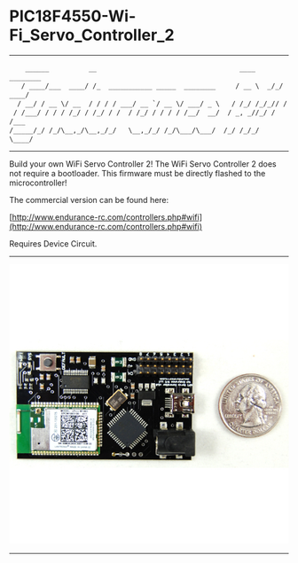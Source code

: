 # PIC18F4550-Wi-Fi_Servo_Controller_2
---------------------------------------------------------------------------------------------------------------
        ______          __                                    ____     ________
       / ____/___  ____/ /_  ___________ _____  ________     / __ \  _/_/ ____/
      / __/ / __ \/ __  / / / / ___/ __ `/ __ \/ ___/ _ \   / /_/ /_/_// /     
     / /___/ / / / /_/ / /_/ / /  / /_/ / / / / /__/  __/  / _, _//_/ / /___   
    /_____/_/ /_/\__,_/\__,_/_/   \__,_/_/ /_/\___/\___/  /_/ /_/_/   \____/   

---------------------------------------------------------------------------------------------------------------

Build your own WiFi Servo Controller 2! The WiFi Servo Controller 2 does not require a bootloader. This 
   firmware must be directly flashed to the microcontroller!
  
The commercial version can be found here:

[http://www.endurance-rc.com/controllers.php#wifi](http://www.endurance-rc.com/controllers.php#wifi)

Requires Device Circuit.

---------------------------------------------------------------------------------------------------------------

![alt text](https://github.com/endurancerc/PIC18F4550-Wi-Fi_Servo_Controller_2/blob/main/wifi_servo_2_top.jpg?raw=true)

---------------------------------------------------------------------------------------------------------------
